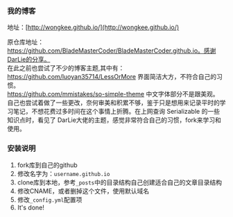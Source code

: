### 我的博客

地址：[http://wongkee.github.io/](http://wongkee.github.io/)  

原仓库地址：https://github.com/BladeMasterCoder/BladeMasterCoder.github.io。感谢DarLie的分享。    
在此之前也尝试了不少的博客主题,其中有： 
https://github.com/luoyan35714/LessOrMore 界面简洁大方，不符合自己的习惯。   
 https://github.com/mmistakes/so-simple-theme  中文字体部分不是跟美观。     
 自己也尝试着做了一些更改，奈何审美和积累不够，鉴于只是想用来记录平时的学习笔记，不想花费过多时间在这个事情上折腾。在上网查询 Serializable 的一些知识点时，看见了 DarLie大佬的主题，感觉非常符合自己的习惯，fork来学习和使用。  


### 安装说明

1. fork库到自己的github
2. 修改名字为：`username.github.io`
3. clone库到本地，参考`_posts`中的目录结构自己创建适合自己的文章目录结构
4. 修改CNAME，或者删掉这个文件，使用默认域名
5. 修改`_config.yml`配置项
6. It's done!






